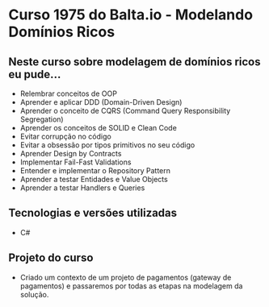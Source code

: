 # Curso 1975 do Balta.io - Modelando Domínios Ricos

## Neste curso sobre modelagem de domínios ricos eu pude...

*   Relembrar conceitos de OOP
*   Aprender e aplicar DDD (Domain-Driven Design)
*   Aprender o conceito de CQRS (Command Query Responsibility Segregation)
*   Aprender os conceitos de SOLID e Clean Code
*   Evitar corrupção no código
*   Evitar a obsessão por tipos primitivos no seu código
*   Aprender Design by Contracts
*   Implementar Fail-Fast Validations
*   Entender e implementar o Repository Pattern
*   Aprender a testar Entidades e Value Objects
*   Aprender a testar Handlers e Queries

## Tecnologias e versões utilizadas
*   C#

## Projeto do curso
*   Criado um contexto de um projeto de pagamentos (gateway de pagamentos) e passaremos por todas as etapas na modelagem da solução.